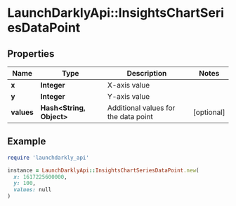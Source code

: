 # LaunchDarklyApi::InsightsChartSeriesDataPoint

## Properties

| Name | Type | Description | Notes |
| ---- | ---- | ----------- | ----- |
| **x** | **Integer** | X-axis value |  |
| **y** | **Integer** | Y-axis value |  |
| **values** | **Hash&lt;String, Object&gt;** | Additional values for the data point | [optional] |

## Example

```ruby
require 'launchdarkly_api'

instance = LaunchDarklyApi::InsightsChartSeriesDataPoint.new(
  x: 1617225600000,
  y: 100,
  values: null
)
```

